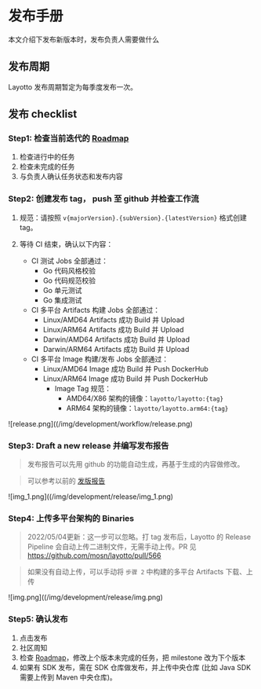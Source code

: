 # 发布手册
本文介绍下发布新版本时，发布负责人需要做什么

## 发布周期
Layotto 发布周期暂定为每季度发布一次。

## 发布 checklist

### Step1: 检查当前迭代的 [Roadmap](https://github.com/mosn/layotto/projects) 
    
1. 检查进行中的任务
2. 检查未完成的任务
3. 与负责人确认任务状态和发布内容

### Step2: 创建发布 tag， push 至 github 并检查工作流

1. 规范：请按照 `v{majorVersion}.{subVersion}.{latestVersion}` 格式创建 tag。
   
2. 等待 CI 结束，确认以下内容：
    + CI 测试 Jobs 全部通过：
        + Go 代码风格校验
        + Go 代码规范校验
        + Go 单元测试
        + Go 集成测试
    + CI 多平台 Artifacts 构建 Jobs 全部通过：
        + Linux/AMD64 Artifacts 成功 Build 并 Upload
        + Linux/ARM64 Artifacts 成功 Build 并 Upload
        + Darwin/AMD64 Artifacts 成功 Build 并 Upload
        + Darwin/ARM64 Artifacts 成功 Build 并 Upload
    + CI 多平台 Image 构建/发布 Jobs 全部通过：
        + Linux/AMD64 Image 成功 Build 并 Push DockerHub
        + Linux/ARM64 Image 成功 Build 并 Push DockerHub
            + Image Tag 规范：
                + AMD64/X86 架构的镜像：`layotto/layotto:{tag}`
                + ARM64 架构的镜像：`layotto/layotto.arm64:{tag}`

![release.png]((/img/development/workflow/release.png)

### Step3: Draft a new release 并编写发布报告

> 发布报告可以先用 github 的功能自动生成，再基于生成的内容做修改。

> 可以参考以前的 [发版报告](https://github.com/mosn/layotto/releases)

![img_1.png]((/img/development/release/img_1.png) 

### Step4: 上传多平台架构的 Binaries
> 2022/05/04更新：这一步可以忽略。打 tag 发布后，Layotto 的 Release Pipeline 会自动上传二进制文件，无需手动上传。PR 见 https://github.com/mosn/layotto/pull/566

> 如果没有自动上传，可以手动将 `步骤 2` 中构建的多平台 Artifacts 下载、上传

![img.png]((/img/development/release/img.png)

### Step5: 确认发布

1. 点击发布
2. 社区周知
3. 检查 [Roadmap](https://github.com/mosn/layotto/projects)，修改上个版本未完成的任务，把 milestone 改为下个版本
4. 如果有 SDK 发布，需在 SDK 仓库做发布，并上传中央仓库 (比如 Java SDK 需要上传到 Maven 中央仓库)。